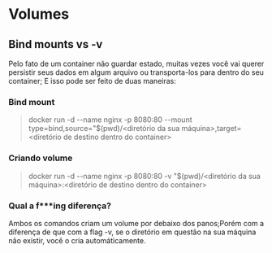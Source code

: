 # Volumes

## Bind mounts vs -v
Pelo fato de um container não guardar estado, muitas vezes você vai querer persistir seus dados em algum arquivo ou transporta-los para dentro do seu container; E isso pode ser feito de duas maneiras:

### Bind mount
> docker run -d --name nginx -p 8080:80 --mount type=bind,source="$(pwd)/<diretório da sua máquina>,target=<diretório de destino dentro do container>

### Criando volume 
> docker run -d --name nginx -p 8080:80 -v "$(pwd)/<diretório da sua máquina>:<diretório de destino dentro do container>

### Qual a f***ing diferença?
Ambos os comandos criam um volume por debaixo dos panos;Porém com a diferença de que com a flag -v, se o diretório em questão na sua máquina não existir, você o cria automáticamente.